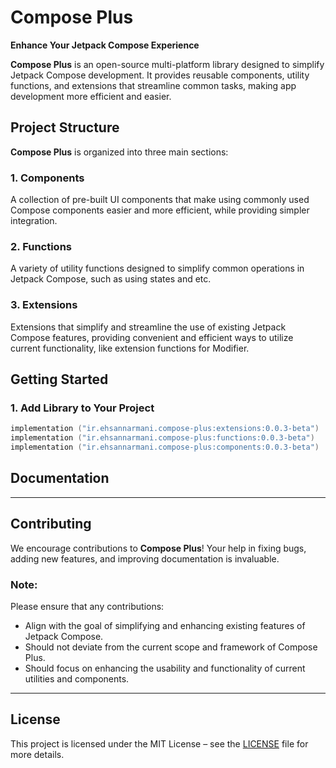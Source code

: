 
# **Compose Plus**
**Enhance Your Jetpack Compose Experience**

**Compose Plus** is an open-source multi-platform library designed to simplify Jetpack Compose development. It provides reusable components, utility functions, and extensions that streamline common tasks, making app development more efficient and easier.

## **Project Structure**

**Compose Plus** is organized into three main sections:

### 1. **Components**
A collection of pre-built UI components that make using commonly used Compose components easier and more efficient, while providing simpler integration.

### 2. **Functions**
A variety of utility functions designed to simplify common operations in Jetpack Compose, such as using states and etc.

### 3. **Extensions**
Extensions that simplify and streamline the use of existing Jetpack Compose features, providing convenient and efficient ways to utilize current functionality, like extension functions for Modifier.


## **Getting Started**

### 1. **Add Library to Your Project**

```kotlin
implementation ("ir.ehsannarmani.compose-plus:extensions:0.0.3-beta")
implementation ("ir.ehsannarmani.compose-plus:functions:0.0.3-beta")
implementation ("ir.ehsannarmani.compose-plus:components:0.0.3-beta")
```

## **Documentation**

---

## **Contributing**

We encourage contributions to **Compose Plus**! Your help in fixing bugs, adding new features, and improving documentation is invaluable.

### **Note**:
Please ensure that any contributions:
- Align with the goal of simplifying and enhancing existing features of Jetpack Compose.
- Should not deviate from the current scope and framework of Compose Plus.
- Should focus on enhancing the usability and functionality of current utilities and components.

---

## **License**

This project is licensed under the MIT License – see the [LICENSE](https://github.com/ehsannarmani/compose-plus/blob/master/LICENSE) file for more details.
